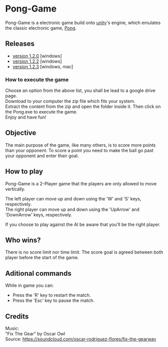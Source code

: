 # Pong-Game

Pong-Game is a electronic game build onto [unity](https://unity.com/pt)'s engine, which emulates the classic electronic game, [Pong](https://pt.wikipedia.org/wiki/Pong).

## Releases

* [version 1.2.0](https://drive.google.com/drive/folders/14IUOg66vYOxh9i_F0zcTdTuXE0ppCrOX?usp=sharing) [windows]
* [version 1.2.2](https://drive.google.com/drive/folders/1hPTvXUrxr5db2h-KRRNB7aG9cdh3fmEh?usp=sharing) [windows]
* [version 1.2.3](https://drive.google.com/drive/folders/18PJ48iYPwCSFBhq4W4dy21OWLdB7nhZL?usp=sharing) [windows, mac]

### How to execute the game
Choose an option from the above list, you shall be lead to a google drive page.  
Download to your computer the zip file which fits your system.  
Extract the content from the zip and open the folder inside it. Then click on the Pong.exe to execute the game.  
Enjoy and have fun!

## Objective
The main purpose of the game, like many others, is to score more points than your opponent.
To score a point you need to make the ball go past your opponent and enter their goal.

## How to play

Pong-Game is a 2-Player game that the players are only allowed to move vertically.

The left player can move up and down using the 'W' and 'S' keys, respectively.  
The right player can move up and down using the 'UpArrow' and 'DownArrow' keys, respectively.

If you choose to play against the AI be aware that you'll be the right player.

## Who wins?

There is no score limit nor time limit.
The score goal is agreed between both player before the start of the game.

## Aditional commands

While in game you can:
* Press the 'R' key to restart the match.
* Press the 'Esc' key to pause the match.

## Credits

Music:  
"Fix The Gear" by Oscar Owl  
Source: https://soundcloud.com/oscar-rodriguez-flores/fix-the-gearwav